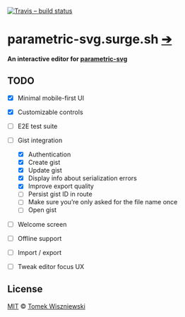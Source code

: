 [![Travis – build status
](https://img.shields.io/travis/parametric-svg/parametric-svg.surge.sh/master.svg?style=flat-square
)](https://travis-ci.org/parametric-svg/parametric-svg.surge.sh
)


# parametric-svg.surge.sh [➔](https://parametric-svg.surge.sh)

**An interactive editor for [parametric-svg](https://git.io/parametric-svg)**


## TODO

* [x] Minimal mobile-first UI
* [x] Customizable controls
* [ ] E2E test suite
* [ ] Gist integration
  * [x] Authentication
  * [x] Create gist
  * [x] Update gist
  * [x] Display info about serialization errors
  * [x] Improve export quality
  * [ ] Persist gist ID in route
  * [ ] Make sure you’re only asked for the file name once
  * [ ] Open gist
* [ ] Welcome screen
* [ ] Offline support
* [ ] Import / export
* [ ] Tweak editor focus UX


## License

[MIT](./License.md) © [Tomek Wiszniewski](https://github.com/tomekwi)
